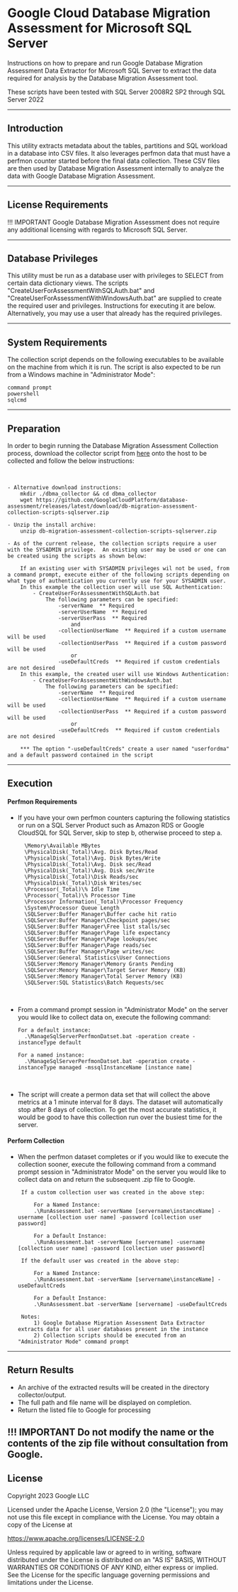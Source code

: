 # Google Cloud Database Migration Assessment for Microsoft SQL Server

Instructions on how to prepare and run Google Database Migration Assessment Data Extractor for Microsoft SQL Server to extract the data required for analysis by the Database Migration Assessment tool.

These scripts have been tested with SQL Server 2008R2 SP2 through SQL Server 2022

---

## Introduction

This utility extracts metadata about the tables, partitions and SQL workload in a database into CSV files. It also leverages perfmon data that must have a perfmon counter started before the final data collection. These CSV files are then used by Database Migration Assessment internally to analyze the data with Google Database Migration Assessment.

---

## License Requirements

!!! IMPORTANT Google Database Migration Assessment does not require any additional licensing with regards to Microsoft SQL Server.

---

## Database Privileges

This utility must be run as a database user with privileges to SELECT from certain data dictionary views. The scripts "CreateUserForAssessmentWithSQLAuth.bat" and "CreateUserForAssessmentWithWindowsAuth.bat" are supplied to create the required user and privileges. Instructions for executing it are below. Alternatively, you may use a user that already has the required privileges.

---

## System Requirements

The collection script depends on the following executables to be available on the machine from which it is run. The script is also expected to be run from a Windows machine in "Administrator Mode":

```shell
command prompt
powershell
sqlcmd
```

---

## Preparation

In order to begin running the Database Migration Assessment Collection process, download the collector script from [here](https://github.com/GoogleCloudPlatform/database-assessment/releases/latest/download/db-migration-assessment-collection-scripts-sqlserver.zip) onto the host to be collected and follow the below instructions:

<br/>

    - Alternative download instructions:
        mkdir ./dbma_collector && cd dbma_collector
        wget https://github.com/GoogleCloudPlatform/database-assessment/releases/latest/download/db-migration-assessment-collection-scripts-sqlserver.zip

    - Unzip the install archive:
        unzip db-migration-assessment-collection-scripts-sqlserver.zip

    - As of the current release, the collection scripts require a user with the SYSADMIN privilege.  An existing user may be used or one can be created using the scripts as shown below:

        If an existing user with SYSADMIN privileges wil not be used, from a command prompt, execute either of the following scripts depending on what type of authentication you currently use for your SYSADMIN user.
        In this example the collection user will use SQL Authentication:
            - CreateUserForAssessmentWithSQLAuth.bat
                The following parameters can be specified:
                    -serverName  ** Required
                    -serverUserName  ** Required
                    -serverUserPass  ** Required
                        and
                    -collectionUserName  ** Required if a custom username will be used
                    -collectionUserPass  ** Required if a custom password will be used
                        or
                    -useDefaultCreds  ** Required if custom credentials are not desired
        In this example, the created user will use Windows Authentication:
            - CreateUserForAssessmentWithWindowsAuth.bat
                The following parameters can be specified:
                    -serverName  ** Required
                    -collectionUserName  ** Required if a custom username will be used
                    -collectionUserPass  ** Required if a custom password will be used
                        or
                    -useDefaultCreds  ** Required if custom credentials are not desired

        *** The option "-useDefaultCreds" create a user named "userfordma" and a default password contained in the script

---

## Execution

#### Perfmon Requirements

- If you have your own perfmon counters capturing the following statistics or run on a SQL Server Product such as Amazon RDS or Google CloudSQL for SQL Server, skip to step b, otherwise proceed to step a.
  <br/>

        \Memory\Available MBytes
        \PhysicalDisk(_Total)\Avg. Disk Bytes/Read
        \PhysicalDisk(_Total)\Avg. Disk Bytes/Write
        \PhysicalDisk(_Total)\Avg. Disk sec/Read
        \PhysicalDisk(_Total)\Avg. Disk sec/Write
        \PhysicalDisk(_Total)\Disk Reads/sec
        \PhysicalDisk(_Total)\Disk Writes/sec
        \Processor(_Total)\% Idle Time
        \Processor(_Total)\% Processor Time
        \Processor Information(_Total)\Processor Frequency
        \System\Processor Queue Length
        \SQLServer:Buffer Manager\Buffer cache hit ratio
        \SQLServer:Buffer Manager\Checkpoint pages/sec
        \SQLServer:Buffer Manager\Free list stalls/sec
        \SQLServer:Buffer Manager\Page life expectancy
        \SQLServer:Buffer Manager\Page lookups/sec
        \SQLServer:Buffer Manager\Page reads/sec
        \SQLServer:Buffer Manager\Page writes/sec
        \SQLServer:General Statistics\User Connections
        \SQLServer:Memory Manager\Memory Grants Pending
        \SQLServer:Memory Manager\Target Server Memory (KB)
        \SQLServer:Memory Manager\Total Server Memory (KB)
        \SQLServer:SQL Statistics\Batch Requests/sec

    <br/>

- From a command prompt session in "Administrator Mode" on the server you would like to collect data on, execute the following command:

      For a default instance:
        .\ManageSqlServerPerfmonDatset.bat -operation create -instanceType default

      For a named instance:
        .\ManageSqlServerPerfmonDatset.bat -operation create -instanceType managed -mssqlInstanceName [instance name]

  <br/>

- The script will create a permon data set that will collect the above metrics at a 1 minute interval for 8 days. The dataset will automatically stop after 8 days of collection. To get the most accurate statistics, it would be good to have this collection run over the busiest time for the server.
  <br/>

#### Perform Collection

- When the perfmon dataset completes or if you would like to execute the collection sooner, execute the following command from a command prompt session in "Administrator Mode" on the server you would like to collect data on and return the subsequent .zip file to Google.

       If a custom collection user was created in the above step:

           For a Named Instance:
           .\RunAssessment.bat -serverName [servername\instanceName] -username [collection user name] -password [collection user password]

           For a Default Instance:
           .\RunAssessment.bat -serverName [servername] -username [collection user name] -password [collection user password]

       If the default user was created in the above step:

           For a Named Instance:
           .\RunAssessment.bat -serverName [servername\instanceName] -useDefaultCreds

           For a Default Instance:
           .\RunAssessment.bat -serverName [servername] -useDefaultCreds

       Notes:
           1) Google Database Migration Assessment Data Extractor extracts data for all user databases present in the instance
           2) Collection scripts should be executed from an "Administrator Mode" command prompt

---

## Return Results

- An archive of the extracted results will be created in the directory collector/output.
- The full path and file name will be displayed on completion.
- Return the listed file to Google for processing

## !!! IMPORTANT Do not modify the name or the contents of the zip file without consultation from Google.

## License

Copyright 2023 Google LLC

Licensed under the Apache License, Version 2.0 (the "License");
you may not use this file except in compliance with the License.
You may obtain a copy of the License at

https://www.apache.org/licenses/LICENSE-2.0

Unless required by applicable law or agreed to in writing, software
distributed under the License is distributed on an "AS IS" BASIS,
WITHOUT WARRANTIES OR CONDITIONS OF ANY KIND, either express or implied.
See the License for the specific language governing permissions and
limitations under the License.
